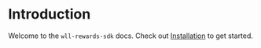 # Introduction

Welcome to the `wll-rewards-sdk` docs. Check out [Installation](./02-Get%20Started/01-Installation.md) to get started.
